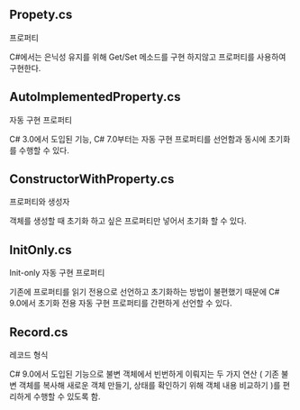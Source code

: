 ## Propety.cs

프로퍼티

C#에서는 은닉성 유지를 위해 Get/Set 메소드를 구현 하지않고 프로퍼티를 사용하여 구현한다.

## AutoImplementedProperty.cs

자동 구현 프로퍼티

C# 3.0에서 도입된 기능, C# 7.0부터는 자동 구현 프로퍼티를 선언함과 동시에 초기화를 수행할 수 있다.

## ConstructorWithProperty.cs

프로퍼티와 생성자

객체를 생성할 때 초기화 하고 싶은 프로퍼티만 넣어서 초기화 할 수 있다.

## InitOnly.cs

Init-only 자동 구현 프로퍼티

기존에 프로퍼티를 읽기 전용으로 선언하고 초기화하는 방법이 불편했기 때문에 C# 9.0에서 초기화 전용 자동 구현 프로퍼티를 간편하게 선언할 수 있다.

## Record.cs

레코드 형식

C# 9.0에서 도입된 기능으로 불변 객체에서 빈번하게 이뤄지는 두 가지 연산 ( 기존 불변 객체를 복사해 새로운 객체 만들기, 상태를 확인하기 위해 객체 내용 비교하기 )를 편리하게 수행할 수 있도록 함.
